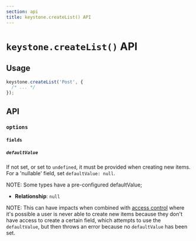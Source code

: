 ```yaml
---
section: api
title: keystone.createList() API
---
```


# `keystone.createList()` API

## Usage

```javascript
keystone.createList('Post', {
  /* ... */
});
```

## API

### `options`

#### `fields`

##### `defaultValue`

If not set, or set to `undefined`, it must be provided when creating new items.
For a 'nullable' field, set `defaultValue: null`.

NOTE: Some types have a pre-configured defaultValue;

- **Relationship**: `null`

NOTE: This can have impacts when combined with [access control](./access-control.md)
where it's possible a user is never able to create new items because they don't
have access to create a certain field, which attempts to use the `defaultValue`,
but then throws an error because no `defaultValue` has been set.
